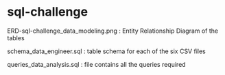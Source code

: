 # sql-challenge

ERD-sql-challenge_data_modeling.png  :  Entity Relationship Diagram of the tables

schema_data_engineer.sql  :  table schema for each of the six CSV files

queries_data_analysis.sql :   file contains all the queries required

